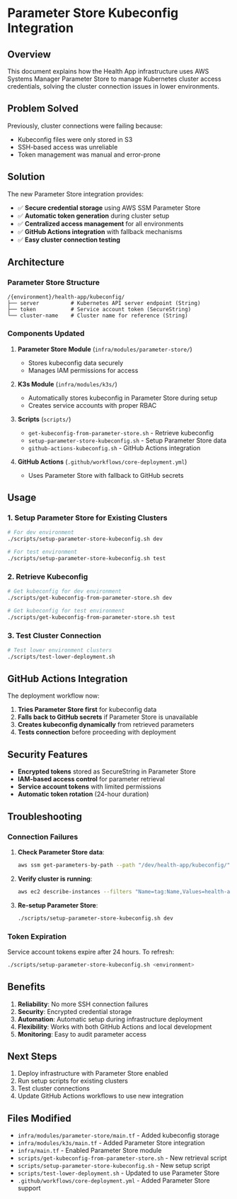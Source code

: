 # Parameter Store Kubeconfig Integration

## Overview

This document explains how the Health App infrastructure uses AWS Systems Manager Parameter Store to manage Kubernetes cluster access credentials, solving the cluster connection issues in lower environments.

## Problem Solved

Previously, cluster connections were failing because:
- Kubeconfig files were only stored in S3
- SSH-based access was unreliable
- Token management was manual and error-prone

## Solution

The new Parameter Store integration provides:
- ✅ **Secure credential storage** using AWS SSM Parameter Store
- ✅ **Automatic token generation** during cluster setup
- ✅ **Centralized access management** for all environments
- ✅ **GitHub Actions integration** with fallback mechanisms
- ✅ **Easy cluster connection testing**

## Architecture

### Parameter Store Structure

```
/{environment}/health-app/kubeconfig/
├── server          # Kubernetes API server endpoint (String)
├── token           # Service account token (SecureString)
└── cluster-name    # Cluster name for reference (String)
```

### Components Updated

1. **Parameter Store Module** (`infra/modules/parameter-store/`)
   - Stores kubeconfig data securely
   - Manages IAM permissions for access

2. **K3s Module** (`infra/modules/k3s/`)
   - Automatically stores kubeconfig in Parameter Store during setup
   - Creates service accounts with proper RBAC

3. **Scripts** (`scripts/`)
   - `get-kubeconfig-from-parameter-store.sh` - Retrieve kubeconfig
   - `setup-parameter-store-kubeconfig.sh` - Setup Parameter Store data
   - `github-actions-kubeconfig.sh` - GitHub Actions integration

4. **GitHub Actions** (`.github/workflows/core-deployment.yml`)
   - Uses Parameter Store with fallback to GitHub secrets

## Usage

### 1. Setup Parameter Store for Existing Clusters

```bash
# For dev environment
./scripts/setup-parameter-store-kubeconfig.sh dev

# For test environment
./scripts/setup-parameter-store-kubeconfig.sh test
```

### 2. Retrieve Kubeconfig

```bash
# Get kubeconfig for dev environment
./scripts/get-kubeconfig-from-parameter-store.sh dev

# Get kubeconfig for test environment
./scripts/get-kubeconfig-from-parameter-store.sh test
```

### 3. Test Cluster Connection

```bash
# Test lower environment clusters
./scripts/test-lower-deployment.sh
```

## GitHub Actions Integration

The deployment workflow now:

1. **Tries Parameter Store first** for kubeconfig data
2. **Falls back to GitHub secrets** if Parameter Store is unavailable
3. **Creates kubeconfig dynamically** from retrieved parameters
4. **Tests connection** before proceeding with deployment

## Security Features

- **Encrypted tokens** stored as SecureString in Parameter Store
- **IAM-based access control** for parameter retrieval
- **Service account tokens** with limited permissions
- **Automatic token rotation** (24-hour duration)

## Troubleshooting

### Connection Failures

1. **Check Parameter Store data**:
   ```bash
   aws ssm get-parameters-by-path --path "/dev/health-app/kubeconfig/" --region ap-south-1
   ```

2. **Verify cluster is running**:
   ```bash
   aws ec2 describe-instances --filters "Name=tag:Name,Values=health-app-lower-dev" "Name=instance-state-name,Values=running"
   ```

3. **Re-setup Parameter Store**:
   ```bash
   ./scripts/setup-parameter-store-kubeconfig.sh dev
   ```

### Token Expiration

Service account tokens expire after 24 hours. To refresh:

```bash
./scripts/setup-parameter-store-kubeconfig.sh <environment>
```

## Benefits

1. **Reliability**: No more SSH connection failures
2. **Security**: Encrypted credential storage
3. **Automation**: Automatic setup during infrastructure deployment
4. **Flexibility**: Works with both GitHub Actions and local development
5. **Monitoring**: Easy to audit parameter access

## Next Steps

1. Deploy infrastructure with Parameter Store enabled
2. Run setup scripts for existing clusters
3. Test cluster connections
4. Update GitHub Actions workflows to use new integration

## Files Modified

- `infra/modules/parameter-store/main.tf` - Added kubeconfig storage
- `infra/modules/k3s/main.tf` - Added Parameter Store integration
- `infra/main.tf` - Enabled Parameter Store module
- `scripts/get-kubeconfig-from-parameter-store.sh` - New retrieval script
- `scripts/setup-parameter-store-kubeconfig.sh` - New setup script
- `scripts/test-lower-deployment.sh` - Updated to use Parameter Store
- `.github/workflows/core-deployment.yml` - Added Parameter Store support